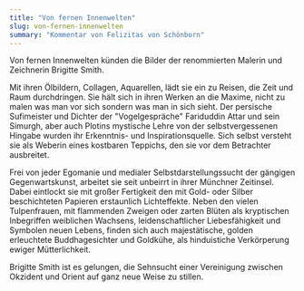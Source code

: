 ```yaml
---
title: "Von fernen Innenwelten"
slug: von-fernen-innenwelten
summary: "Kommentar von Felizitas von Schönborn"
---
```


Von fernen Innenwelten künden die Bilder der renommierten Malerin und Zeichnerin Brigitte Smith.

Mit ihren Ölbildern, Collagen, Aquarellen, lädt sie ein zu Reisen, die Zeit und Raum durchdringen. Sie hält sich in ihren Werken an die Maxime, nicht zu malen was man vor sich sondern was man in sich sieht. Der persische Sufimeister und Dichter der "Vogelgespräche" Fariduddin Attar und sein Simurgh, aber auch Plotins mystische Lehre von der selbstvergessenen Hingabe wurden ihr Erkenntnis- und Inspirationsquelle. Sich selbst versteht sie als Weberin eines kostbaren Teppichs, den sie vor dem Betrachter ausbreitet.

Frei von jeder Egomanie und medialer Selbstdarstellungssucht der gängigen Gegenwartskunst, arbeitet sie seit unbeirrt in ihrer Münchner Zeitinsel. Dabei eintlockt sie mit großer Fertigkeit den mit Gold- oder Silber beschichteten Papieren erstaunlich Lichteffekte. Neben den vielen Tulpenfrauen, mit flammenden Zweigen oder zarten Blüten als kryptischen Inbegriffen weiblichen Wachsens, leidenschaftlicher Liebesfähigkeit und Symbolen neuen Lebens, finden sich auch majestätische, golden erleuchtete Buddhagesichter und Goldkühe, als hinduistiche Verkörperung ewiger Mütterlichkeit.

Brigitte Smith ist es gelungen, die Sehnsucht einer Vereinigung zwischen Okzident und Orient auf ganz neue Weise zu stillen.
